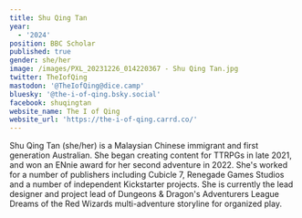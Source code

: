 ```yaml
---
title: Shu Qing Tan
year:
  - '2024'
position: BBC Scholar
published: true
gender: she/her
image: /images/PXL_20231226_014220367 - Shu Qing Tan.jpg
twitter: TheIofQing
mastodon: '@TheIofQing@dice.camp'
bluesky: '@the-i-of-qing.bsky.social'
facebook: shuqingtan
website_name: The I of Qing
website_url: 'https://the-i-of-qing.carrd.co/'
---
```


Shu Qing Tan (she/her) is a Malaysian Chinese immigrant and first generation Australian. She began creating content for TTRPGs in late 2021, and won an ENnie award for her second adventure in 2022. She's worked for a number of publishers including Cubicle 7, Renegade Games Studios and a number of independent Kickstarter projects. She is currently the lead designer and project lead of Dungeons & Dragon's Adventurers League Dreams of the Red Wizards multi-adventure storyline for organized play.  
